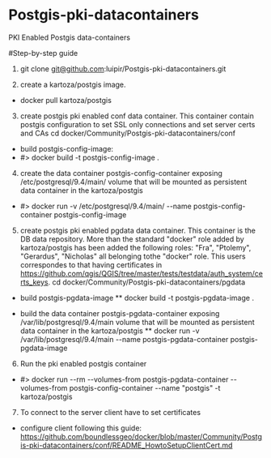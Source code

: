 # Postgis-pki-datacontainers
PKI Enabled Postgis data-containers

#Step-by-step guide
1. git clone git@github.com:luipir/Postgis-pki-datacontainers.git

2. create a kartoza/postgis image.

* docker pull kartoza/postgis
 
3. create postgis pki enabled conf data container. This container contain postgis configuration to set SSL only connections and set server certs and CAs
cd docker/Community/Postgis-pki-datacontainers/conf

* build postgis-config-image:
* #> docker build -t postgis-config-image .

4. create the data container postgis-config-container exposing /etc/postgresql/9.4/main/ volume that will be mounted as persistent data container in the kartoza/postgis

* #> docker run -v /etc/postgresql/9.4/main/ --name postgis-config-container postgis-config-image

5. create postgis pki enabled pgdata data container. This container is the DB data repository. More than the standard "docker" role added by kartoza/postgis has been added the following roles:
"Fra", "Ptolemy", "Gerardus", "Nicholas" all belonging tothe "docker" role. This users correspondes to that having certificates in https://github.com/qgis/QGIS/tree/master/tests/testdata/auth_system/certs_keys.
cd docker/Community/Postgis-pki-datacontainers/pgdata

* build postgis-pgdata-image
** docker build -t postgis-pgdata-image .

* build the data container postgis-pgdata-container exposing /var/lib/postgresql/9.4/main volume that will be mounted as persistent data container in the kartoza/postgis
** docker run -v /var/lib/postgresql/9.4/main --name postgis-pgdata-container postgis-pgdata-image

6. Run the pki enabled postgis container

* #> docker run --rm --volumes-from postgis-pgdata-container --volumes-from postgis-config-container --name "postgis" -t kartoza/postgis

7. To connect to the server client have to set certificates

* configure client following this guide: https://github.com/boundlessgeo/docker/blob/master/Community/Postgis-pki-datacontainers/conf/README_HowtoSetupClientCert.md
